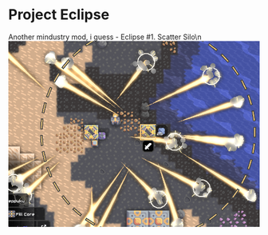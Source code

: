 # Project Eclipse
Another mindustry mod, i guess - Eclipse
#1. Scatter Silo\n
![ScatterSilo](/github/Screenshot_48.png)
